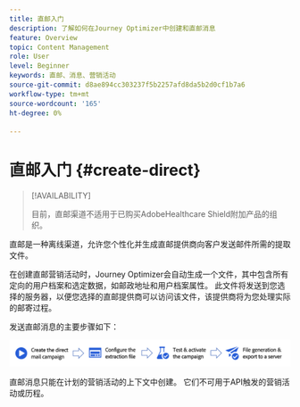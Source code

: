 ```yaml
---
title: 直邮入门
description: 了解如何在Journey Optimizer中创建和直邮消息
feature: Overview
topic: Content Management
role: User
level: Beginner
keywords: 直邮、消息、营销活动
source-git-commit: d8ae894cc303237f5b2257afd8da5b2d0cf1b7a6
workflow-type: tm+mt
source-wordcount: '165'
ht-degree: 0%

---
```


# 直邮入门 {#create-direct}

>[!AVAILABILITY]
>
>目前，直邮渠道不适用于已购买AdobeHealthcare Shield附加产品的组织。
>

直邮是一种离线渠道，允许您个性化并生成直邮提供商向客户发送邮件所需的提取文件。

在创建直邮营销活动时，Journey Optimizer会自动生成一个文件，其中包含所有定向的用户档案和选定数据，如邮政地址和用户档案属性。 此文件将发送到您选择的服务器，以便您选择的直邮提供商可以访问该文件，该提供商将为您处理实际的邮寄过程。

发送直邮消息的主要步骤如下：

![](assets/dm-creation-process.png)

直邮消息只能在计划的营销活动的上下文中创建。 它们不可用于API触发的营销活动或历程。


